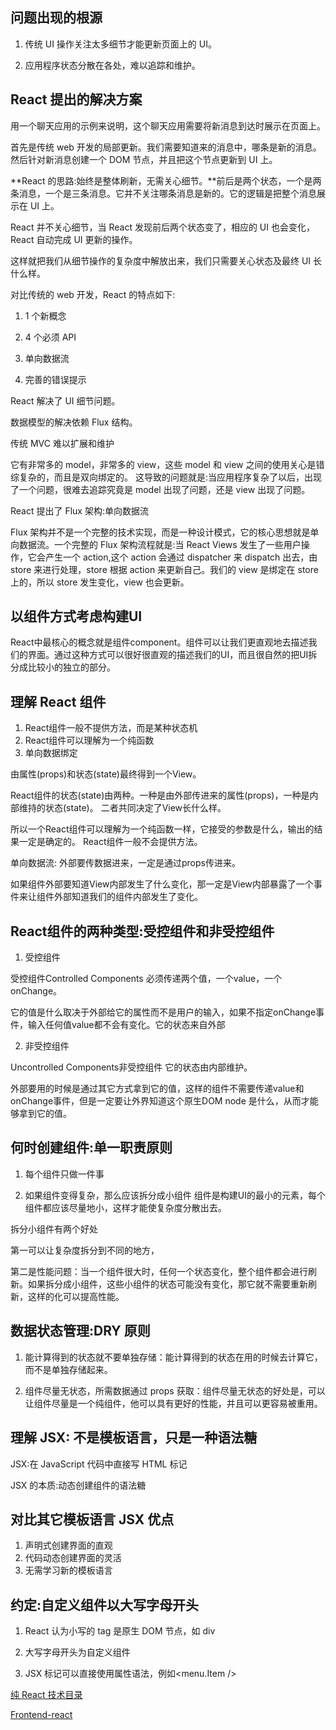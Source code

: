 ## 问题出现的根源

1. 传统 UI 操作关注太多细节才能更新页面上的 UI。

2. 应用程序状态分散在各处，难以追踪和维护。

## React 提出的解决方案

用一个聊天应用的示例来说明，这个聊天应用需要将新消息到达时展示在页面上。

首先是传统 web 开发的局部更新。我们需要知道来的消息中，哪条是新的消息。然后针对新消息创建一个 DOM 节点，并且把这个节点更新到 UI 上。

**React 的思路:始终是整体刷新，无需关心细节。**前后是两个状态，一个是两条消息，一个是三条消息。它并不关注哪条消息是新的。它的逻辑是把整个消息展示在 UI 上。

React 并不关心细节，当 React 发现前后两个状态变了，相应的 UI 也会变化，React 自动完成 UI 更新的操作。

这样就把我们从细节操作的复杂度中解放出来，我们只需要关心状态及最终 UI 长什么样。

对比传统的 web 开发，React 的特点如下:

1. 1 个新概念

2. 4 个必须 API

3. 单向数据流

4. 完善的错误提示

React 解决了 UI 细节问题。

数据模型的解决依赖 Flux 结构。

传统 MVC 难以扩展和维护

它有非常多的 model，非常多的 view，这些 model 和 view 之间的使用关心是错综复杂的，而且是双向绑定的。
这导致的问题就是:当应用程序复杂了以后，出现了一个问题，很难去追踪究竟是 model 出现了问题，还是 view 出现了问题。

React 提出了 Flux 架构:单向数据流

Flux 架构并不是一个完整的技术实现，而是一种设计模式，它的核心思想就是单向数据流。一个完整的 Flux 架构流程就是:当 React Views 发生了一些用户操作，它会产生一个 action,这个 action 会通过 dispatcher 来 dispatch 出去，由 store 来进行处理，store 根据 action 来更新自己。我们的 view 是绑定在 store 上的，所以 store 发生变化，view 也会更新。

## 以组件方式考虑构建UI

React中最核心的概念就是组件component。组件可以让我们更直观地去描述我们的界面。通过这种方式可以很好很直观的描述我们的UI，而且很自然的把UI拆分成比较小的独立的部分。

## 理解 React 组件

1. React组件一般不提供方法，而是某种状态机
2. React组件可以理解为一个纯函数
3. 单向数据绑定

由属性(props)和状态(state)最终得到一个View。

React组件的状态(state)由两种。一种是由外部传进来的属性(props)，一种是内部维持的状态(state)。
二者共同决定了View长什么样。

所以一个React组件可以理解为一个纯函数一样，它接受的参数是什么，输出的结果一定是确定的。
React组件一般不会提供方法。

单向数据流: 外部要传数据进来，一定是通过props传进来。

如果组件外部要知道View内部发生了什么变化，那一定是View内部暴露了一个事件来让组件外部知道我们的组件内部发生了变化。

## React组件的两种类型:受控组件和非受控组件

1. 受控组件

受控组件Controlled Components 必须传递两个值，一个value，一个onChange。

它的值是什么取决于外部给它的属性而不是用户的输入，如果不指定onChange事件，输入任何值value都不会有变化。它的状态来自外部

2. 非受控组件

Uncontrolled Components非受控组件 它的状态由内部维护。

外部要用的时候是通过其它方式拿到它的值，这样的组件不需要传递value和onChange事件，但是一定要让外界知道这个原生DOM node 是什么，从而才能够拿到它的值。

## 何时创建组件:单一职责原则

1. 每个组件只做一件事

2. 如果组件变得复杂，那么应该拆分成小组件
组件是构建UI的最小的元素，每个组件都应该尽量地小，这样才能使复杂度分散出去。

拆分小组件有两个好处

第一可以让复杂度拆分到不同的地方，

第二是性能问题：当一个组件很大时，任何一个状态变化，整个组件都会进行刷新。如果拆分成小组件，这些小组件的状态可能没有变化，那它就不需要重新刷新，这样的化可以提高性能。

## 数据状态管理:DRY 原则

1. 能计算得到的状态就不要单独存储：能计算得到的状态在用的时候去计算它，而不是单独存储起来。


2. 组件尽量无状态，所需数据通过 props 获取：组件尽量无状态的好处是，可以让组件尽量是一个纯组件，他可以具有更好的性能，并且可以更容易被重用。

## 理解 JSX: 不是模板语言，只是一种语法糖

JSX:在 JavaScript 代码中直接写 HTML 标记

JSX 的本质:动态创建组件的语法糖

## 对比其它模板语言 JSX 优点

1. 声明式创建界面的直观
2. 代码动态创建界面的灵活
3. 无需学习新的模板语言

## 约定:自定义组件以大写字母开头

1. React 认为小写的 tag 是原生 DOM 节点，如 div

2. 大写字母开头为自定义组件

3. JSX 标记可以直接使用属性语法，例如<menu.Item />

[纯 React 技术目录](https://github.com/EthanLin-TWer/linesh-simplicity.github.io/issues/122)

[Frontend-react](https://github.com/peterlxb/Frontend-react/issues?page=4&q=is%3Aissue+is%3Aopen)